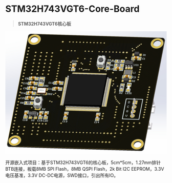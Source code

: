 # STM32H743VGT6-Core-Board

> **STM32H743VGT6核心板**

![3D模型](4.Images/3D模型.png)

开源嵌入式项目：基于STM32H743VGT6的核心板，5cm*5cm，1.27mm排针BTB连接，板载8MB SPI Flash，8MB QSPI Flash，2k Bit I2C EEPROM，3.3V电压基准，3.3V DC-DC电源，SWD接口，引出所有IO。 
